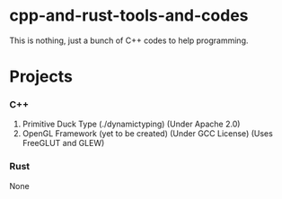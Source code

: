 # cpp-and-rust-tools-and-codes
This is nothing, just a bunch of C++ codes to help programming.  
# Projects  
### C++
1. Primitive Duck Type (./dynamictyping) (Under Apache 2.0)  
2. OpenGL Framework (yet to be created) (Under GCC License) (Uses FreeGLUT and GLEW)  
### Rust  
None
